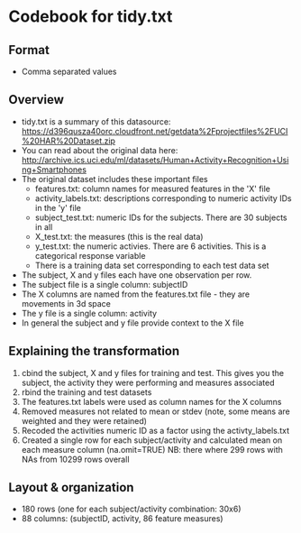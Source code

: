 # Codebook for tidy.txt

## Format
* Comma separated values


## Overview
* tidy.txt is a summary of this datasource: https://d396qusza40orc.cloudfront.net/getdata%2Fprojectfiles%2FUCI%20HAR%20Dataset.zip
* You can read about the original data here: http://archive.ics.uci.edu/ml/datasets/Human+Activity+Recognition+Using+Smartphones
* The original dataset includes these important files
  * features.txt: column names for measured features in the 'X' file
  * activity_labels.txt: descriptions corresponding to numeric activity IDs in the 'y' file
  * subject_test.txt: numeric IDs for the subjects. There are 30 subjects in all
  * X_test.txt: the measures (this is the real data)
  * y_test.txt: the numeric activies. There are 6 activities. This is a categorical response variable
  * There is a training data set corresponding to each test data set
* The subject, X and y files each have one observation per row.
* The subject file is a single column: subjectID 
* The X columns are named from the features.txt file - they are movements in 3d space
* The y file is a single column: activity
* In general the subject and y file provide context to the X file


## Explaining the transformation
1. cbind the subject, X and y files for training and test. This gives you the subject, the activity they were performing and measures associated
2. rbind the training and test datasets
3. The features.txt labels were used as column names for the X columns
4. Removed measures not related to mean or stdev (note, some means are weighted and they were retained)
5. Recoded the activities numeric ID as a factor using the activty_labels.txt 
6. Created a single row for each subject/activity and calculated mean on each measure column (na.omit=TRUE)
NB: there where 299 rows with NAs from 10299 rows overall

## Layout & organization                                                   
* 180 rows (one for each subject/activity combination: 30x6)
* 88 columns: (subjectID, activity, 86 feature measures)




